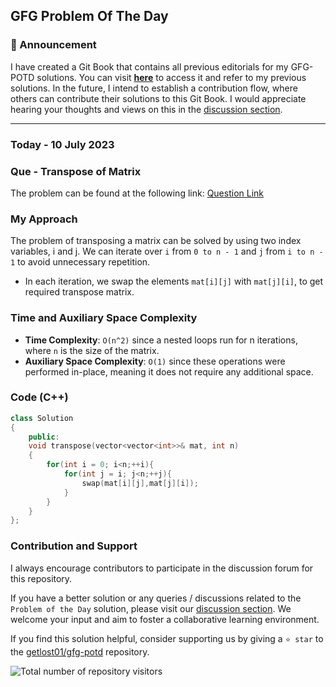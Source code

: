 ## GFG Problem Of The Day

### 🎉 Announcement
I have created a Git Book that contains all previous editorials for my GFG-POTD solutions. You can visit **[here](https://gl01.gitbook.io/gfg-editorials/)** to access it and refer to my previous solutions. In the future, I intend to establish a contribution flow, where others can contribute their solutions to this Git Book. I would appreciate hearing your thoughts and views on this in the [discussion section](https://github.com/getlost01/gfg-potd/discussions).

----
### Today - 10 July 2023
### Que - Transpose of Matrix

The problem can be found at the following link: [Question Link](https://practice.geeksforgeeks.org/problems/transpose-of-matrix-1587115621/1)

### My Approach

The problem of transposing a matrix can be solved by using two index variables, i and j. We can iterate over `i` from `0 to n - 1` and `j` from `i to n - 1` to avoid unnecessary repetition.
- In each iteration, we swap the elements `mat[i][j]` with `mat[j][i]`, to get required transpose matrix.

### Time and Auxiliary Space Complexity

- **Time Complexity**: `O(n^2)` since a nested loops run for n iterations, where `n` is the size of the matrix.
- **Auxiliary Space Complexity**: `O(1)` since these operations were performed in-place, meaning it does not require any additional space.

### Code (C++)

```cpp
class Solution
{   
    public:
    void transpose(vector<vector<int>>& mat, int n)
    { 
        for(int i = 0; i<n;++i){
            for(int j = i; j<n;++j){
                swap(mat[i][j],mat[j][i]);
            }
        }
    }
};
```

### Contribution and Support

I always encourage contributors to participate in the discussion forum for this repository.

If you have a better solution or any queries / discussions related to the `Problem of the Day` solution, please visit our [discussion section](https://github.com/getlost01/gfg-potd/discussions). We welcome your input and aim to foster a collaborative learning environment.

If you find this solution helpful, consider supporting us by giving a `⭐ star` to the [getlost01/gfg-potd](https://github.com/getlost01/gfg-potd) repository.


![Total number of repository visitors](https://komarev.com/ghpvc/?username=gl01potdgfg&color=blue&&label=Visitors)
